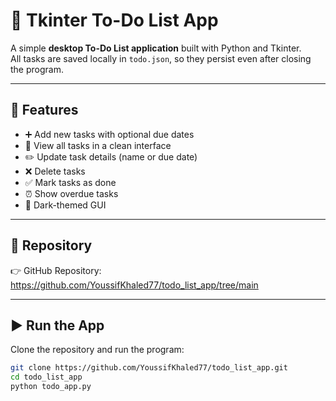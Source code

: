 # 📝 Tkinter To-Do List App

A simple **desktop To-Do List application** built with Python and Tkinter.  
All tasks are saved locally in `todo.json`, so they persist even after closing the program.  

---

## 🚀 Features
- ➕ Add new tasks with optional due dates  
- 👀 View all tasks in a clean interface  
- ✏️ Update task details (name or due date)  
- ❌ Delete tasks  
- ✅ Mark tasks as done  
- ⏰ Show overdue tasks  
- 🌙 Dark-themed GUI  

---

## 📂 Repository
👉 GitHub Repository:  
https://github.com/YoussifKhaled77/todo_list_app/tree/main  

---

## ▶️ Run the App

Clone the repository and run the program:

```bash
git clone https://github.com/YoussifKhaled77/todo_list_app.git
cd todo_list_app
python todo_app.py
